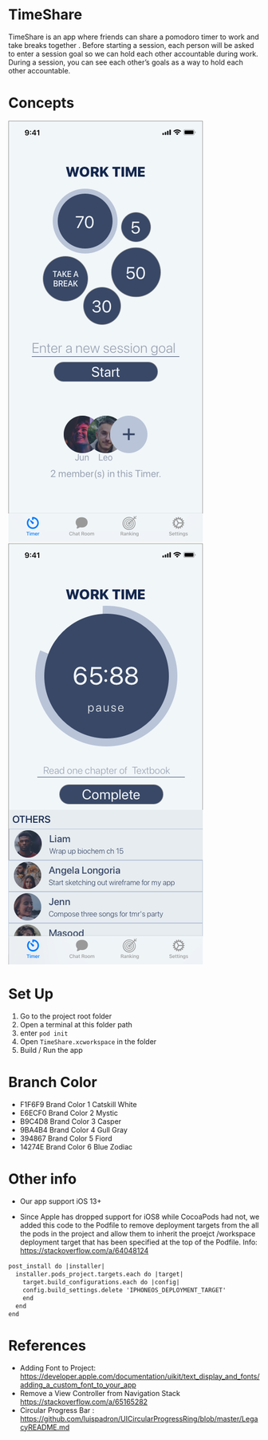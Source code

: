 # TimeShare

TimeShare is an app where friends can share a pomodoro timer to work and take breaks together . Before starting a session, each person will be asked to enter a session goal so we can hold each other accountable during work. During a session, you can see each other’s goals as a way to hold each other accountable. 



# Concepts

![img](media/HomeScreenV1.png)![img](media/TimerScreenV1.png)


# Set Up

1. Go to the project root folder
2. Open a terminal at this folder path
3. enter `pod init`
4. Open `TimeShare.xcworkspace` in the folder
5. Build / Run the app

# Branch Color

- F1F6F9   Brand Color 1 Catskill White
- E6ECF0   Brand Color 2 Mystic
- B9C4D8   Brand Color 3 Casper
- 9BA4B4   Brand Color 4 Gull Gray
- 394867   Brand Color 5 Fiord
- 14274E   Brand Color 6 Blue Zodiac

# Other info

- Our app support iOS 13+

- Since Apple has dropped support for iOS8 while CocoaPods had not, we added this code to the Podfile to remove deployment targets from the all the pods in the project and allow them to inherit the proejct /workspace deployment target that has been specified at the top of the Podfile. Info: https://stackoverflow.com/a/64048124

```basic
post_install do |installer|
  installer.pods_project.targets.each do |target|
    target.build_configurations.each do |config|
    config.build_settings.delete 'IPHONEOS_DEPLOYMENT_TARGET'
    end
  end
end
```

# References
- Adding Font to Project: https://developer.apple.com/documentation/uikit/text_display_and_fonts/adding_a_custom_font_to_your_app
- Remove a View Controller from Navigation Stack https://stackoverflow.com/a/65165282
- Circular Progress Bar : https://github.com/luispadron/UICircularProgressRing/blob/master/LegacyREADME.md






